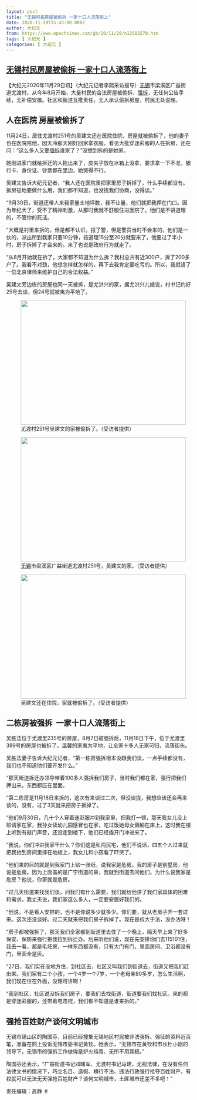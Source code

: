 ```yaml
---
layout: post
title: "无锡村民房屋被偷拆 一家十口人流落街上"
date: 2020-11-29T15:43:00.000Z
author: 大纪元
from: https://www.epochtimes.com/gb/20/11/29/n12583270.htm
tags: [ 大纪元 ]
categories: [ 大纪元 ]
---
```

<!--1606664580000-->
[无锡村民房屋被偷拆 一家十口人流落街上](https://www.epochtimes.com/gb/20/11/29/n12583270.htm)
------

<div>
<p>【大纪元2020年11月29日讯】（大纪元记者李熙采访报导）<a href="https://www.epochtimes.com/gb/tag/%E6%97%A0%E9%94%A1.html">无锡</a>市梁溪区广益街道尤渡村，从今年8月开始，大量村民的合法房屋被偷拆、<a href="https://www.epochtimes.com/gb/tag/%E5%BC%BA%E6%8B%86.html">强拆</a>，无任何公告手续，无补偿安置。社区和街道互推责任，无人承认偷拆房屋，村民无处说理。</p><div class="video_fit_container epoch_player"><div class="player-container" id="player-container-b4422e95-4593-4c57-6455-bafa96bb782e" data-id="player-b4422e95-4593-4c57-6455-bafa96bb782e"></div></div><script src="//vs.youmaker.com/assets/player/b4422e95-4593-4c57-6455-bafa96bb782e?r=16x9&amp;s=568x320&amp;d=142&&api=7&url=https%3A%2F%2Fwww.epochtimes.com%2Fgb%2F20%2F11%2F29%2Fn12583270.htm"></script><h2>人在医院 房屋被偷拆了</h2><p>11月24日，居住尤渡村251号的吴建文还在医院住院，房屋就被偷拆了，他的妻子也在医院陪他，因天冷那天刚好回家拿衣服，看见大批穿迷彩服的人在拆房，还在问：“这么多人又要<a href="https://www.epochtimes.com/gb/tag/%E5%BC%BA%E6%8B%86.html">强拆</a>谁家了？”没想到拆的是她家。</p><p>她刚进家门就给拆迁的人拖出来了，皮夹子放在冰箱上没拿，要求拿一下不准，银行卡、身份证、钞票都在里边。她哭得不行。</p><p>吴建文告诉大纪元记者，“我人还在医院里把家里房子拆掉了，什么手续都没有。拆房征地要做什么用，我们都不知道，也没找我们协商，没得谈。”</p><p>“9月30日，街道还带人来我家量土地坪数，我不让量，他们就把我押在门口。因为年纪大了，受不了精神刺激，从那时我就不舒服住进医院了。他们是不讲道理的，不管你的死活。</p><p>“大概是村里来拆的，但是都不认识。报了警，但是警员当时不会来的，他们是一伙的，派出所到我家只要10分钟，按道理15分至20分就要来了，他要过了半小时，房子拆掉了才会来的。来了也说是政府行为就走了。</p><p>“从8月开始就在拆了，大家都不知道为什么拆？我村总共有近300户，拆了200多户了。我看不对劲，他想怎样就怎样的，再下去我肯定要吃亏的。所以，我就请了一位北京律师来维护自己的合法权益。”</p><p>吴建文旁边栋的房屋也同一天被拆，是尤洪兴的家，据尤洪兴儿媳说，村书记约好25号去谈，但24号就被夷为平地了。</p><figure id="attachment_12583324" style="width: 450px" class="wp-caption alignnone"><a href="https://i.epochtimes.com/assets/uploads/2020/11/S__2867209.jpg"><img class="size-medium wp-image-12583324" src="https://i.epochtimes.com/assets/uploads/2020/11/S__2867209-450x338.jpg" alt="" width="450" height="338" /></a><figcaption class="wp-caption-text">尤渡村251号吴建文的家被偷拆了。（受访者提供）</figcaption></figure><figure id="attachment_12583326" style="width: 450px" class="wp-caption aligncenter"><a href="https://i.epochtimes.com/assets/uploads/2020/11/S__2867209-1.jpg"><img class="size-medium wp-image-12583326" src="https://i.epochtimes.com/assets/uploads/2020/11/S__2867209-1-450x338.jpg" alt="" width="450" height="338" /></a><figcaption class="wp-caption-text"><a href="https://www.epochtimes.com/gb/tag/%E6%97%A0%E9%94%A1.html">无锡</a>市梁溪区广益街道尤渡村251号，吴建文的家。（受访者提供）</figcaption></figure><figure id="attachment_12583330" style="width: 450px" class="wp-caption aligncenter"><a href="https://i.epochtimes.com/assets/uploads/2020/11/S__2867205.jpg"><img class="size-medium wp-image-12583330" src="https://i.epochtimes.com/assets/uploads/2020/11/S__2867205-450x338.jpg" alt="" width="450" height="338" /></a><figcaption class="wp-caption-text">吴建文还在住院，家就被偷拆了。（受访者提供）</figcaption></figure><div class="video_fit_container epoch_player"><div class="player-container" id="player-container-feb34f9a-7116-40b6-472d-0007a9cccfa8" data-id="player-feb34f9a-7116-40b6-472d-0007a9cccfa8"></div></div><script src="//vs.youmaker.com/assets/player/feb34f9a-7116-40b6-472d-0007a9cccfa8?r=16x9&amp;s=368x640&amp;d=270&&api=7&url=https%3A%2F%2Fwww.epochtimes.com%2Fgb%2F20%2F11%2F29%2Fn12583270.htm"></script><h2>二栋房被强拆  一家十口人流落街上</h2><p>吴胜法位于尤渡里235号的房屋，8月7日被强拆后，11月18日下午，位于尤渡里389号的房屋也被拆了。温馨的家夷为平地，让全家十多人无家可归，流落街头。</p><p>吴胜法妻子告诉大纪元记者，“第一栋房强拆根本没跟我们谈，一点手续都没有，我们也不知道他们要开发什么。”</p><p>“那天街道拆迁办领导带着100多人强拆我们房子，当时我们都在家，强行把我们押出来，东西都压在里面。</p><p>“第二栋房是11月18日来拆的，这次有来谈过二次，但没谈拢，我想应该还会再来谈的，没有，过了3天就来把房子拆掉了。</p><p>“他们9月30日，几十个人穿着迷彩服冲到我家里，把我打一顿，那天我女儿没上班请家在家，我孙女读幼儿园感冒也在家，吃过饭她母女俩躺在床上，这时我在楼上听到有敲门声音，还没走到楼下，他们已经撬开门冲进来了。</p><p>“我说，你们冲进我家干什么？你们这是私闯民宅，他们不说话，四五个人过来就把我抬到房间里摔在地板上，我女儿和小孩看了吓哭了。</p><p>“他们来的目的就是到我家门上贴一张纸，说我家是危房。我的房子是别墅房，他说是危房。因为上面盖的是广宁街道的章，我就到街道去问他们，为什么说我家是危房？他说，你家就是危房。</p><p>“过几天街道来找我们谈，问我们有什么需要，我们就给他讲了我们家具体的困难和需求。我丈夫说，我们家这么多人，一定要安置好我们的。</p><p>“他说，不是看人安排的，也不是你说多少就多少。你们要，就从老房子弄一套过来。这次还没谈好。过二天就来把我们房子拆掉了。现在是权大于法，没办法呀！</p><p>“房子都被强拆了，那天我们全家都到街道里去住了一个晚上，隔天早上来了好多保安、保防来强行把我拉到拆迁办。后来听他们说，现在先安排你们去115101住，我去一看，都是毛坯房，一样东西都没有，只有大门有门，里面房间、卫浴都没有门，里面全是灰。</p><p>“27日，我们实在没地方住，到社区去，社区又叫我们到街道去，街道又把我们赶出来。我们家有二个小孩，一个4岁一个7岁，一个老母亲80多岁，怎么生活啊，我们现在住在外面，没理可讲啊！</p><p>“我到社区，社区说没拆我们房子，要我们去找街道，街道要我们找社区。来的都是穿迷彩服的，还带着电击棍，我们都不知道是谁来拆的。”</p><h2>强抢百姓财产谈何文明城市</h2><p>无锡市锡山区的陶国芬，目前已经搜集无锡地区村民被非法强拆、强征的资料近百笔，准备在网上投诉无锡市委书记黄钦。她表示，“无锡市在黄钦和市长杜小刚的领导下，无锡市的强拆工作做得是炉火纯青、无所不用其极。”</p><p>陶国芬还表示，“广益街道书记邓曙军、尤渡村书记马建，无视法律，在没有任何法律文书的情况下，巧立名目、造假、横行不法、违法行政强行抢夺百姓财产，有权就可以无法无天强抢百姓财产？谈何文明城市，土匪城市还差不多吧！”</p><p>责任编辑：高静 ＃</p>
</div>
